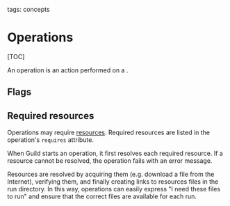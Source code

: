 tags: concepts

# Operations

[TOC]

An operation is an action performed on a [](term:model).

## Flags

## Required resources

Operations may require [resources](term:resource). Required resources
are listed in the operation's `requires` attribute.

When Guild starts an operation, it first resolves each required
resource. If a resource cannot be resolved, the operation fails with
an error message.

Resources are resolved by acquiring them (e.g. download a file from
the Internet), verifying them, and finally creating links to resources
files in the run directory. In this way, operations can easily express
"I need these files to run" and ensure that the correct files are
available for each run.

